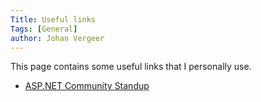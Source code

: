 ```yaml
---
Title: Useful links
Tags: [General]
author: Johan Vergeer
---
```


This page contains some useful links that I personally use.

- [ASP.NET Community Standup](https://live.asp.net/)
